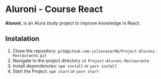 # Aluroni - Course React

**Aluroni**, is an Alura study project to improve knowledge in React.

## Instalation

1. Clone the repository: `git@github.com:juliocezar96/Project-Aluroni-Restaurante.git`
1. Navigate to the project directory `cd Project-Aluroni-Restaurante`
1. Install dependencies: `npm install` or `yarn install`
1. Start the Project: `npm start` or `yarn start`
